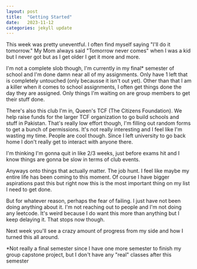 ```yaml
---
layout: post
title:  "Getting Started"
date:   2023-11-12
categories: jekyll update
---
```

This week was pretty uneventful. I often find myself saying "I'll do it tomorrow." My Mom always said "Tomorrow never comes" when I was a kid but I never got but as I get older I get it more and more.

I'm not a complete slob though, I'm currently in my final* semester of school and I'm done damn near all of my assignments. Only have 1 left that is completely untouched (only becausse it isn't out yet). Other than that I am a killer when it comes to school assignments, I often get things done the day they are assigned. Only things I'm waiting on are group members to get their stuff done.

There's also this club I'm in, Queen's TCF (The Citizens Foundation). We help raise funds for the larger TCF organization to go build schools and stuff in Pakistan. That's really low effort though, I'm filling out random forms to get a bunch of permissions. It's not really interesting and I feel like I'm wasting my time. People are cool though. Since I left university to go back home I don't really get to interact with anyone there. 

I'm thinking I'm gonna quit in like 2/3 weeks, just before exams hit and I know things are gonna be slow in terms of club events.

Anyways onto things that actually matter. The job hunt. I feel like maybe my entire life has been coming to this moment. Of course I have bigger aspirations past this but right now this is the most important thing on my list I need to get done.

But for whatever reason, perhaps the fear of failing. I just have not been doing anything about it. I'm not reaching out to people and I'm not doing any leetcode. It's weird because I do want this more than anything but I keep delaying it. That stops now though.

Next week you'll see a crazy amount of progress from my side and how I turned this all around.

\*Not really a final semester since I have one more semester to finish my group capstone project, but I don't have any "real" classes after this semester